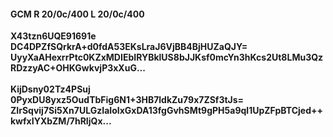 #### GCM R 20/0c/400 L 20/0c/400
**X43tzn6UQE91691e**<br/>**DC4DPZfSQrkrA+d0fdA53EKsLraJ6VjBB4BjHUZaQJY=**<br/>**UyyXaAHexrrPtc0KZxMDIEbIRYBklUS8bJJKsf0mcYn3hKcs2Ut8LMu3QzRDzzyAC+OHKGwkvjP3xXuG...**<br/><br/>
**KijDsny02Tz4PSuj**<br/>**0PyxDU8yxz5OudTbFig6N1+3HB7ldkZu79x7ZSf3tJs=**<br/>**ZIrSqvij7Si5Xn7ULGzIaIoIxGxDA13fgGvhSMt9gPH5a9ql1UpZFpBTCjed++kwfxIYXbZM/7hRIjQx...**
